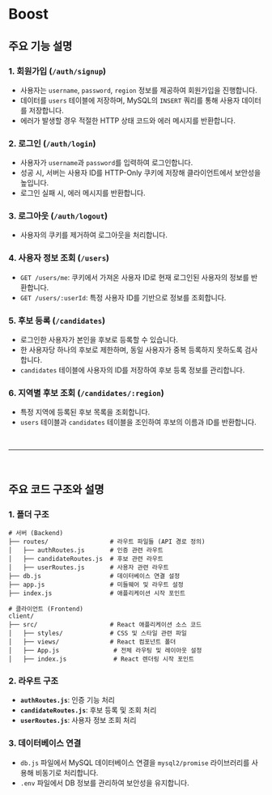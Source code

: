 # Boost




## 주요 기능 설명

### 1. **회원가입 (`/auth/signup`)**

- 사용자는 `username`, `password`, `region` 정보를 제공하여 회원가입을 진행합니다.
- 데이터를 `users` 테이블에 저장하며, MySQL의 `INSERT` 쿼리를 통해 사용자 데이터를 저장합니다.
- 에러가 발생할 경우 적절한 HTTP 상태 코드와 에러 메시지를 반환합니다.

### 2. **로그인 (`/auth/login`)**

- 사용자가 `username`과 `password`를 입력하여 로그인합니다.
- 성공 시, 서버는 사용자 ID를 HTTP-Only 쿠키에 저장해 클라이언트에서 보안성을 높입니다.
- 로그인 실패 시, 에러 메시지를 반환합니다.

### 3. **로그아웃 (`/auth/logout`)**

- 사용자의 쿠키를 제거하여 로그아웃을 처리합니다.

### 4. **사용자 정보 조회 (`/users`)**

- `GET /users/me`: 쿠키에서 가져온 사용자 ID로 현재 로그인된 사용자의 정보를 반환합니다.
- `GET /users/:userId`: 특정 사용자 ID를 기반으로 정보를 조회합니다.

### 5. **후보 등록 (`/candidates`)**

- 로그인한 사용자가 본인을 후보로 등록할 수 있습니다.
- 한 사용자당 하나의 후보로 제한하며, 동일 사용자가 중복 등록하지 못하도록 검사합니다.
- `candidates` 테이블에 사용자의 ID를 저장하여 후보 등록 정보를 관리합니다.

### 6. **지역별 후보 조회 (`/candidates/:region`)**

- 특정 지역에 등록된 후보 목록을 조회합니다.
- `users` 테이블과 `candidates` 테이블을 조인하여 후보의 이름과 ID를 반환합니다.
<br>

---  

<br>

## 주요 코드 구조와 설명

### 1. **폴더 구조**

```
# 서버 (Backend)
├── routes/                 # 라우트 파일들 (API 경로 정의)
│   ├── authRoutes.js       # 인증 관련 라우트
│   ├── candidateRoutes.js  # 후보 관련 라우트
│   ├── userRoutes.js       # 사용자 관련 라우트
├── db.js                   # 데이터베이스 연결 설정
├── app.js                  # 미들웨어 및 라우트 설정
├── index.js                # 애플리케이션 시작 포인트

# 클라이언트 (Frontend)
client/
├── src/                    # React 애플리케이션 소스 코드
│   ├── styles/             # CSS 및 스타일 관련 파일
│   ├── views/              # React 컴포넌트 폴더
│   ├── App.js               # 전체 라우팅 및 레이아웃 설정
│   ├── index.js             # React 렌더링 시작 포인트
```


### 2. **라우트 구조**

- **`authRoutes.js`**: 인증 기능 처리
- **`candidateRoutes.js`**: 후보 등록 및 조회 처리
- **`userRoutes.js`**: 사용자 정보 조회 처리

### 3. **데이터베이스 연결**

- `db.js` 파일에서 MySQL 데이터베이스 연결을 `mysql2/promise` 라이브러리를 사용해 비동기로 처리합니다.
- `.env` 파일에서 DB 정보를 관리하여 보안성을 유지합니다.

